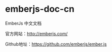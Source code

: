 emberjs-doc-cn
==============

EmberJs 中文文档

官方网站：http://emberjs.com/

Github地址：https://github.com/emberjs/ember.js